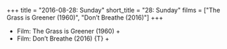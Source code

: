 +++
title = "2016-08-28: Sunday"
short_title = "28: Sunday"
films = ["The Grass is Greener (1960)", "Don’t Breathe (2016)"]
+++


* Film: The Grass is Greener (1960) +
* Film: Don’t Breathe (2016) {T} +
